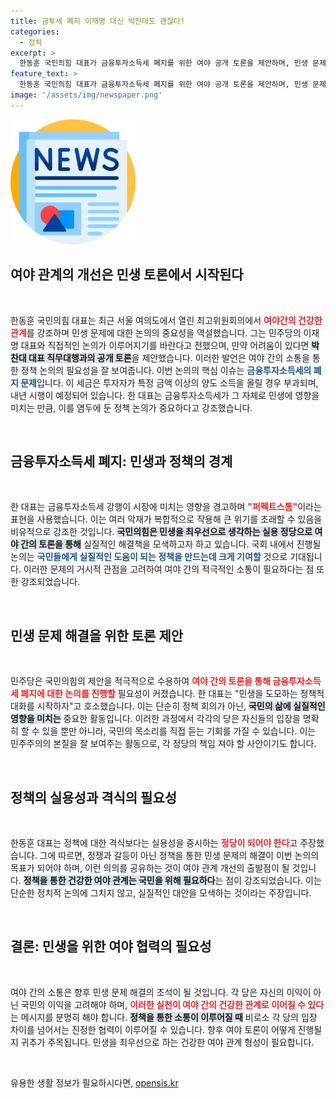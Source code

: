 ```yaml
---
title: 금투세 폐지 이재명 대신 박찬대도 괜찮다!
categories:
  - 정치
excerpt: >
  한동훈 국민의힘 대표가 금융투자소득세 폐지를 위한 여야 공개 토론을 제안하며, 민생 문제로 시작하는 건강한 정치 관계를 강조했다. 민주당의 반응에 따라 정책의 접점이 열릴까? 클릭하고 더 알아보세요!
feature_text: >
  한동훈 국민의힘 대표가 금융투자소득세 폐지를 위한 여야 공개 토론을 제안하며, 민생 문제로 시작하는 건강한 정치 관계를 강조했다. 민주당의 반응에 따라 정책의 접점이 열릴까? 클릭하고 더 알아보세요!
image: '/assets/img/newspaper.png'
---
```


<p><img src="/assets/img/newspaper.png" alt="kimp 속보" /></p>

<h2 data-ke-size="size26">여야 관계의 개선은 민생 토론에서 시작된다</h2>

<p data-ke-size="size16">&nbsp;</p>

<p>한동훈 국민의힘 대표는 최근 서울 여의도에서 열린 최고위원회의에서 <b><span style="color: #ee2323;">여야간의 건강한 관계</span></b>를 강조하며 민생 문제에 대한 논의의 중요성을 역설했습니다. 그는 민주당의 이재명 대표와 직접적인 논의가 이루어지기를 바란다고 전했으며, 만약 어려움이 있다면 <b><span style="background-color: #21538527;">박찬대 대표 직무대행과의 공개 토론</span></b>을 제안했습니다. 이러한 발언은 여야 간의 소통을 통한 정책 논의의 필요성을 잘 보여줍니다. 이번 논의의 핵심 이슈는 <b><span style="color: #1a5490;">금융투자소득세의 폐지 문제</span></b>입니다. 이 세금은 투자자가 특정 금액 이상의 양도 소득을 올릴 경우 부과되며, 내년 시행이 예정되어 있습니다. 한 대표는 금융투자소득세가 그 자체로 민생에 영향을 미치는 만큼, 이를 염두에 둔 정책 논의가 중요하다고 강조했습니다.</p>

<p data-ke-size="size16">&nbsp;</p>

<h2 data-ke-size="size26">금융투자소득세 폐지: 민생과 정책의 경계</h2>

<p data-ke-size="size16">&nbsp;</p>

<p>한 대표는 금융투자소득세 강행이 시장에 미치는 영향을 경고하며 <b><span style="color: #ee2323;">"퍼펙트스톰"</span></b>이라는 표현을 사용했습니다. 이는 여러 악재가 복합적으로 작용해 큰 위기를 초래할 수 있음을 비유적으로 강조한 것입니다. <b><span style="background-color: #21538527;">국민의힘은 민생을 최우선으로 생각하는 실용 정당으로 여야 간의 토론을 통해</span></b> 실질적인 해결책을 모색하고자 하고 있습니다. 국회 내에서 진행될 논의는 <b><span style="color: #1a5490;">국민들에게 실질적인 도움이 되는 정책을 만드는데 크게 기여할</span></b> 것으로 기대됩니다. 이러한 문제의 거시적 관점을 고려하여 여야 간의 적극적인 소통이 필요하다는 점 또한 강조되었습니다.</p>

<p data-ke-size="size16">&nbsp;</p>

<h2 data-ke-size="size26">민생 문제 해결을 위한 토론 제안</h2>

<p data-ke-size="size16">&nbsp;</p>

<p>민주당은 국민의힘의 제안을 적극적으로 수용하여 <b><span style="color: #ee2323;">여야 간의 토론을 통해 금융투자소득세 폐지에 대한 논의를 진행할</span></b> 필요성이 커졌습니다. 한 대표는 "민생을 도모하는 정책적 대화를 시작하자"고 호소했습니다. 이는 단순히 정책 회의가 아닌, <b><span style="background-color: #21538527;">국민의 삶에 실질적인 영향을 미치는</span></b> 중요한 활동입니다. 이러한 과정에서 각각의 당은 자신들의 입장을 명확히 할 수 있을 뿐만 아니라, 국민의 목소리를 직접 듣는 기회를 가질 수 있습니다. 이는 민주주의의 본질을 잘 보여주는 활동으로, 각 정당의 책임 져야 할 사안이기도 합니다.</p>

<p data-ke-size="size16">&nbsp;</p>

<h2 data-ke-size="size26">정책의 실용성과 격식의 필요성</h2>

<p data-ke-size="size16">&nbsp;</p>

<p>한동훈 대표는 정책에 대한 격식보다는 실용성을 중시하는 <b><span style="color: #ee2323;">정당이 되어야 한다</span></b>고 주장했습니다. 그에 따르면, 정쟁과 갈등이 아닌 정책을 통한 민생 문제의 해결이 이번 논의의 목표가 되어야 하며, 이런 의의를 공유하는 것이 여야 관계 개선의 출발점이 될 것입니다. <b><span style="background-color: #21538527;">정책을 통한 건강한 여야 관계는 국민을 위해 필요하다</span></b>는 점이 강조되었습니다. 이는 단순한 정치적 논의에 그치지 않고, 실질적인 대안을 모색하는 것이라는 주장입니다.</p>

<p data-ke-size="size16">&nbsp;</p>

<h2 data-ke-size="size26">결론: 민생을 위한 여야 협력의 필요성</h2>

<p data-ke-size="size16">&nbsp;</p>

<p>여야 간의 소통은 향후 민생 문제 해결의 초석이 될 것입니다. 각 당은 자신의 이익이 아닌 국민의 이익을 고려해야 하며, <b><span style="color: #ee2323;">이러한 실천이 여야 간의 건강한 관계로 이어질 수 있다</span></b>는 메시지를 분명히 해야 합니다. <b><span style="background-color: #21538527;">정책을 통한 소통이 이루어질 때</span></b> 비로소 각 당의 입장 차이를 넘어서는 진정한 협력이 이루어질 수 있습니다. 향후 여야 토론이 어떻게 진행될지 귀추가 주목됩니다. 민생을 최우선으로 하는 건강한 여야 관계 형성이 필요합니다.</p>

<p data-ke-size="size16">&nbsp;</p>
유용한 생활 정보가 필요하시다면, <a href="https://opensis.kr" rel="dofollow">opensis.kr</a>


